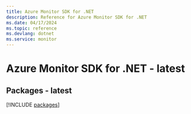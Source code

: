 ```yaml
---
title: Azure Monitor SDK for .NET
description: Reference for Azure Monitor SDK for .NET
ms.date: 04/17/2024
ms.topic: reference
ms.devlang: dotnet
ms.service: monitor
---
```

# Azure Monitor SDK for .NET - latest
## Packages - latest
[!INCLUDE [packages](monitor-index.md)]